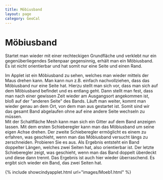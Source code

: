 ```yaml
---
title: Möbiusband
layout: page
category: GeoCal
---
```


# Möbiusband
Startet man wieder mit einer rechteckigen Grundfläche und verklebt nur ein gegenüberliegendes Seitenpaar gegensinnig, erhält man ein Möbiusband. Es ist nicht orientierbar und hat somit nur eine Seite und einen Rand.

Im Applet ist ein Möbiusband zu sehen, welches man wieder mittels der Maus drehen kann. Man kann nun z.B. einfach nachvollziehen, dass das Möbiusband nur eine Seite hat. Hierzu stellt man sich vor, dass man sich auf dem Möbiusband befindet und es entlang geht. Dann stellt man fest, dass man nach einer gewissen Zeit wieder am Ausgangsort angekommen ist, bloß auf der "anderen Seite" des Bands. Läuft man weiter, kommt man wieder genau an dem Ort, von dem man aus gestartet ist. Somit sind wir das gesamt Band abgelaufen ohne auf eine andere Seite wechseln zu müssen.<br />
Mit der Schaltfläche Mesh kann man sich ein Gitter auf dem Band anzeigen lassen. Mit dem ersten Schieberegler kann man das Möbiusband um seine eigen Achse drehen. Der zweite Schieberegler ermöglicht es einem zu erfahren, was geschieht, wenn man das Möbiusband versucht längs zu zerschneiden. Probieren Sie es aus. Als Ergebnis entsteht ein Band doppelter Längen, welches zwei Seiten hat, also orientierbar ist. Der letzte Schieberegler zeigt, was geschieht, wenn man das Band doppelt überdeckt und diese dann trennt. Das Ergebnis ist auch hier wieder überraschend. Es ergibt sich wieder ein Band, das zwei Seiten hat.



{% include showcindyapplet.html url="images/Moeb1.html" %}

